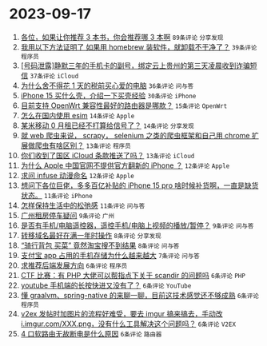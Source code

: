 # 2023-09-17

1. [各位，如果让你推荐 3 本书，你会推荐哪 3 本啊](https://www.v2ex.com/t/974506) `89条评论` `分享发现`
1. [我用以下方法证明了 如果用 homebrew 装软件，就卸载不干净了？](https://www.v2ex.com/t/974517) `39条评论` `程序员`
1. [[号码泄露]静默三年的手机卡的副号，绑定云上贵州的第三天凌晨收到诈骗短信](https://www.v2ex.com/t/974527) `37条评论` `iCloud`
1. [为什么舍不得花 1 天的税前买心爱的电脑](https://www.v2ex.com/t/974547) `36条评论` `问与答`
1. [iPhone 15 买什么壳，介绍一下买壳经验](https://www.v2ex.com/t/974514) `30条评论` `iPhone`
1. [目前支持 OpenWrt 兼容性最好的路由器是哪款？](https://www.v2ex.com/t/974570) `15条评论` `OpenWrt`
1. [怎么在国内使用 esim](https://www.v2ex.com/t/974554) `14条评论` `Apple`
1. [某米移动 0 月租已经不打算给信号了？](https://www.v2ex.com/t/974528) `14条评论` `分享发现`
1. [就 web 爬虫来说， scrapy， selenium 之类的爬虫框架和自己用 chrome 扩展做爬虫有啥区别？](https://www.v2ex.com/t/974592) `13条评论` `程序员`
1. [你们收到了国区 iCloud 条款推送了吗？](https://www.v2ex.com/t/974512) `13条评论` `iCloud`
1. [为什么 Apple 中国官网不提供官方翻新的 iPhone ？](https://www.v2ex.com/t/974566) `12条评论` `Apple`
1. [求问 infuse 动漫命名](https://www.v2ex.com/t/974507) `12条评论` `Apple`
1. [想问下各位巨佬，多多百亿补贴的 iPhone 15 pro 啥时候补货啊，一直是缺货状态。](https://www.v2ex.com/t/974561) `11条评论` `iPhone`
1. [怎样保持生活中的松弛感](https://www.v2ex.com/t/974544) `11条评论` `问与答`
1. [广州租房停车疑问](https://www.v2ex.com/t/974548) `9条评论` `广州`
1. [是否有手机/电脑遥控器，遥控手机/电脑上视频的播放/暂停？](https://www.v2ex.com/t/974540) `9条评论` `问与答`
1. [转移域名最好在满一年时操作](https://www.v2ex.com/t/974536) `8条评论` `分享发现`
1. [“骑行背包 买菜” 竟然淘宝搜不到结果](https://www.v2ex.com/t/974513) `8条评论` `问与答`
1. [支付宝 app 占用的手机存储为什么越来越大](https://www.v2ex.com/t/974522) `7条评论` `问与答`
1. [求推荐后端发展方向](https://www.v2ex.com/t/974598) `6条评论` `程序员`
1. [CTF 比赛：有 PHP 大佬可以帮指点下关于 scandir 的问题吗](https://www.v2ex.com/t/974590) `6条评论` `PHP`
1. [youtube 手机端的长按快进又没有了？](https://www.v2ex.com/t/974584) `6条评论` `YouTube`
1. [懂 graalvm、spring-native 的来聊一聊，目前这技术感觉还不够成熟](https://www.v2ex.com/t/974583) `6条评论` `程序员`
1. [v2ex 发帖时加图片的流程好难受，要去 imgur 搞来搞去，手动改 i.imgur.com/XXX.png，没有什么工具解决这个问题吗？](https://www.v2ex.com/t/974580) `6条评论` `V2EX`
1. [4 口软路由无故断电是什么原因](https://www.v2ex.com/t/974575) `6条评论` `路由器`
